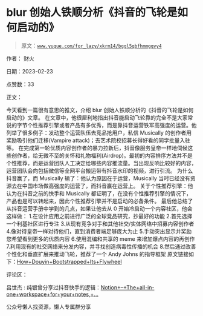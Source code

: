 # blur 创始人铁顺分析《抖音的飞轮是如何启动的》

> 原文：[`www.yuque.com/for_lazy/xkrm14/bggl5qbfhmmggvy4`](https://www.yuque.com/for_lazy/xkrm14/bggl5qbfhmmggvy4)

作者： 财火

日期：2023-02-23

点赞数：33

正文：

今天看到一篇很有意思的推文，介绍 blur 创始人铁顺分析的《抖音的飞轮是如何启动的》文章。 在文章中，他很犀利地指出抖音能启动飞轮靠的完全不是大家常说的字节个性推荐引擎或者产品有多优秀，而是靠抖音运营铁军高强度的运营。他列举了很多例子：发动整个运营队伍去竞品抢用户，私信 Musically 的创作者用奖励吸引他们迁移(Vampire attack)；去艺术院校招募长得好看的同学批量入驻等。 在完成第一轮优质内容创作者的暴力拉新后，抖音像服务皇帝一样地伺候这些创作者，给无微不至的关怀和礼物福利(Airdrop)。最初的内容排序方法并不是个性推荐，而是运营团队人工决定给哪些内容推流量。当出现反响比较好的内容，运营团队会向包括微信等全网平台搬运带有抖音水印的视频，进行引流。 为什么抖音赢了，而 Musically 输了：他认为原因在于运营，Musically 当时已经没有资源去在中国市场做高强度的运营了，而抖音赢在运营上。 关于个性推荐引擎：他认为在抖音之前的快手和 Musically 都证明了，在没有个性推荐引擎的情况下，产品也是可以转起来，因此个性推荐引擎并不是启动的必备条件。 最后他总结了从抖音运营手册中学到的几点，如果让他去从 0 开始冷启动一个内容社区，他会这样做： 1.在设计应用之前进行广泛的全球竞品研究，抄最好的功能 2.首先选择一个利基社区进行专注 3.从现有竞争对手和其他社交/实体网络中招募内容创作者 4.像对待皇帝一样对待他们，直到消费者端足够庞大为止 5.手动突出显示并奖励您希望看到更多的优质内容 6.使用混编和共享的 meme 来增加爆点内容的再创作 7.利用现有的社交网络来分发内容，并寻找创造病毒性传播的机会 8.然后通过改善个性化和垂直扩展来推动飞轮，推荐了一个 Andy Johns 的指导框架 原文链接如下：[How+Douyin+Bootstrapped+Its+Flywheel](https://tieshunroquerre.com/blog/douyin)

评论区：

吕世杰 : 纯银曾分享过抖音快手的逻辑：[Notion+–+The+all-in-one+workspace+for+your+notes,+...](https://www.notion.so/talk-7aef4086ece94035a402d79d5d36a999)

公众号懒人找资源，懒人专属群分享

